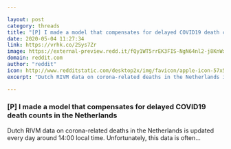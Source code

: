 ```yaml
---

layout: post
category: threads
title: "[P] I made a model that compensates for delayed COVID19 death counts in the Netherlands"
date: 2020-05-04 11:27:34
link: https://vrhk.co/2Sys7Zr
image: https://external-preview.redd.it/fQy1WT5rrEK3FIS-NgN64nl2-j8KnWxWJyWgV9g6R0U.jpg?width=400&height=209.42408377&auto=webp&crop=400:209.42408377,smart&s=0dcbe3f508172aa45d77fc7aaede2422d1f32d0f
domain: reddit.com
author: "reddit"
icon: http://www.redditstatic.com/desktop2x/img/favicon/apple-icon-57x57.png
excerpt: "Dutch RIVM data on corona-related deaths in the Netherlands is updated every day around 14:00 local time. Unfortunately, this data is often..."

---
```


### [P] I made a model that compensates for delayed COVID19 death counts in the Netherlands

Dutch RIVM data on corona-related deaths in the Netherlands is updated every day around 14:00 local time. Unfortunately, this data is often...